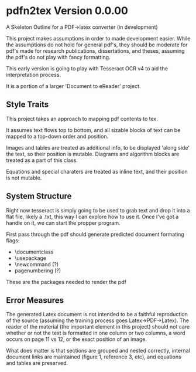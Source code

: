# pdfn2tex Version 0.0.00

A Skeleton Outline for a PDF->latex converter (in development)

This project makes assumptions in order to made development easier. While the assumptions do not hold for general pdf's, they should be moderate for pdf's made for research publications, dissertations, and theses, assuming the pdf's do not play with fancy formatting. 

This early version is going to play with Tesseract OCR v4 to aid the interpretation process. 

It is a portion of a larger 'Document to eReader' project. 


## Style Traits 
This project takes an approach to mapping pdf contents to tex. 

It assumes text flows top to bottom, and all sizable blocks of text can be mapped to a top-down order and position.

Images and tables are treated as additional info, to be displayed 'along side' the text, so their position is mutable. Diagrams and algorithm blocks are treated as a part of this class.

Equations and special charaters are treated as inline text, and their position is not mutable. 

## System Structure
Right now tesseract is simply going to be used to grab text and drop it into a flat file, likely a .txt, this way I can explore how to use it. Once I've got a handle on it, we can start the propper program.


First pass through the pdf should generate predicted document formating flags:

 - \documentclass
 - \usepackage
 - \newcommand (?)
 - pagenumbering (?)

 These are the packages needed to render the pdf 


## Error Measures
The generated Latex document is not intended to be a faithful reproduction of the source (assuming the training process goes Latex->PDF->Latex). The reader of the material (the important element in this project) should not care whether or not the text is formatted in one column or two columns, a word occurs on page 11 vs 12, or the exact position of an image. 

What does matter is that sections are grouped and nested correctly, internal document links are maintained (figure 1, reference 3, etc), and equations and tables are preserved.